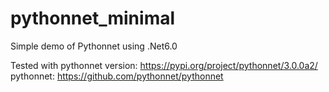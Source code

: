 # pythonnet_minimal
Simple demo of Pythonnet using .Net6.0

Tested with pythonnet version: https://pypi.org/project/pythonnet/3.0.0a2/
pythonnet: https://github.com/pythonnet/pythonnet

